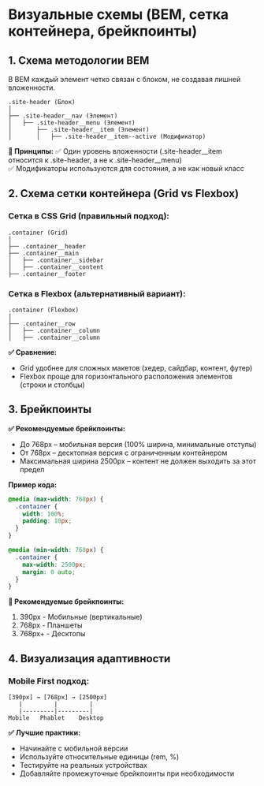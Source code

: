 # Визуальные схемы (BEM, сетка контейнера, брейкпоинты)

## 1. Схема методологии BEM
В BEM каждый элемент четко связан с блоком, не создавая лишней вложенности.

```
.site-header (Блок)
│
├── .site-header__nav (Элемент)
│   ├── .site-header__menu (Элемент)
│       ├── .site-header__item (Элемент)
│       │   ├── .site-header__item--active (Модификатор)
```

**🔹 Принципы:**
✅ Один уровень вложенности (.site-header__item относится к .site-header, а не к .site-header__menu)  
✅ Модификаторы используются для состояния, а не как новый класс  

## 2. Схема сетки контейнера (Grid vs Flexbox)

### Сетка в CSS Grid (правильный подход):
```
.container (Grid)
│
├── .container__header
├── .container__main
│   ├── .container__sidebar
│   ├── .container__content
├── .container__footer
```

### Сетка в Flexbox (альтернативный вариант):
```
.container (Flexbox)
│
├── .container__row
│   ├── .container__column
│   ├── .container__column
```

**✅ Сравнение:**
- Grid удобнее для сложных макетов (хедер, сайдбар, контент, футер)  
- Flexbox проще для горизонтального расположения элементов (строки и столбцы)  

## 3. Брейкпоинты

**✅ Рекомендуемые брейкпоинты:**
- До 768px – мобильная версия (100% ширина, минимальные отступы)  
- От 768px – десктопная версия с ограниченным контейнером  
- Максимальная ширина 2500px – контент не должен выходить за этот предел  

**Пример кода:**
```css
@media (max-width: 768px) {
  .container {
    width: 100%;
    padding: 10px;
  }
}

@media (min-width: 768px) {
  .container {
    max-width: 2500px;
    margin: 0 auto;
  }
}
```

**🔹 Рекомендуемые брейкпоинты:**
1. 390px - Мобильные (вертикальные)
2. 768px - Планшеты
3. 768px+ - Десктопы

## 4. Визуализация адаптивности

### Mobile First подход:
```
[390px] → [768px] → [2500px]
   |         |         |
   |---------|---------|
Mobile   Phablet    Desktop
```

**✅ Лучшие практики:**
- Начинайте с мобильной версии
- Используйте относительные единицы (rem, %)
- Тестируйте на реальных устройствах
- Добавляйте промежуточные брейкпоинты при необходимости